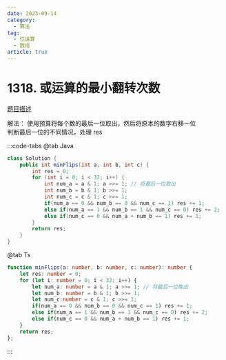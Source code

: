 ```yaml
---
date: 2023-09-14
category: 
  - 算法
tag: 
  - 位运算
  - 数组 
article: true
---
```


# 1318. 或运算的最小翻转次数


<Badge text="中等" type="warning" vertical="middle" />

[题目描述](https://leetcode.cn/problems/minimum-flips-to-make-a-or-b-equal-to-c/submissions/?envType=study-plan-v2&envId=leetcode-75)

解法：
使用预算将每个数的最后一位取出，然后将原本的数字右移一位  
判断最后一位的不同情况，处理 res

:::code-tabs
@tab Java
```java
class Solution {
    public int minFlips(int a, int b, int c) {
        int res = 0;
        for (int i = 0; i < 32; i++) {
            int num_a = a & 1; a >>= 1; // 将最后一位取出
            int num_b = b & 1; b >>= 1; 
            int num_c = c & 1; c >>= 1;
            if(num_a == 0 && num_b == 0 && num_c == 1) res += 1;
            else if(num_a == 1 && num_b == 1 && num_c == 0) res += 2;
            else if(num_c == 0 && num_a + num_b == 1) res += 1;
        }
        return res;
    }
}
```
@tab Ts
```ts
function minFlips(a: number, b: number, c: number): number {
    let res: number = 0;
    for (let i: number = 0; i < 32; i++) {
        let num_a: number = a & 1; a >>= 1; // 将最后一位取出
        let num_b: number = b & 1; b >>= 1; 
        let num_c:number = c & 1; c >>= 1;
        if(num_a == 0 && num_b == 0 && num_c == 1) res += 1;
        else if(num_a == 1 && num_b == 1 && num_c == 0) res += 2;
        else if(num_c == 0 && num_a + num_b == 1) res += 1;
    }
    return res;
};
```
:::